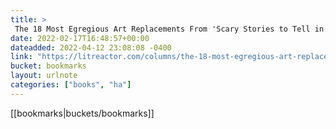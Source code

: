 ```yaml
---
title: > 
 The 18 Most Egregious Art Replacements From 'Scary Stories to Tell in the Dark' | LitReactor
date: 2022-02-17T16:48:57+00:00
dateadded: 2022-04-12 23:08:08 -0400
link: "https://litreactor.com/columns/the-18-most-egregious-art-replacements-from-scary-stories-to-tell-in-the-dark"
bucket: bookmarks
layout: urlnote
categories: ["books", "ha"]
--- 
```

 <!-- end excerpt --> 
 [[bookmarks|buckets/bookmarks]]

